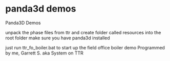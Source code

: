 # panda3d demos
 Panda3D Demos

unpack the phase files from ttr and create folder called resources into the root folder
make sure you have panda3d installed

just run ttr_fo_boiler.bat to start up the field office boiler demo
Programmed by me, Garrett S. aka System on TTR
